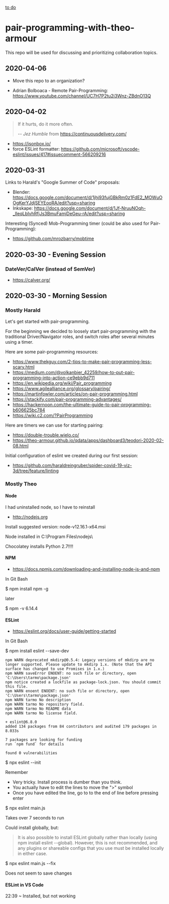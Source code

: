 [to do]( #todo.md )


# pair-programming-with-theo-armour

This repo will be used for discussing and prioritizing collaboration topics.

## 2020-04-06

* Move this repo to an organization?
- Adrian Bolboaca - Remote Pair-Programming: https://www.youtube.com/channel/UC7H7P2tu2i3Wnz-ZBdnO13Q


## 2020-04-02

> If it hurts, do it more often.
>
> *-- Jez Humble* from https://continuousdelivery.com/

- https://jsonbox.io/
- force ESLint formatter: https://github.com/microsoft/vscode-eslint/issues/417#issuecomment-566209216

## 2020-03-31

Links to Harald's "Google Summer of Code" proposals:
- Blender: https://docs.google.com/document/d/1jhj93fujGBkRm0z1FdE2_MOWuOOgKerYJdjSEYEooRA/edit?usp=sharing
- Inkskape: https://docs.google.com/document/d/1Jf-NruuNOqh-_lIeqLbIvhRfjJs3BmuFamjDeGeu-rA/edit?usp=sharing

Interesting (Synced) Mob-Programming timer (could be also used for Pair-Programming):
- https://github.com/mrozbarry/mobtime

## 2020-03-30 - Evening Session

### DateVer/CalVer (instead of SemVer)

- https://calver.org/



## 2020-03-30 - Morning Session

### Mostly Harald

Let's get started with pair-programming.

For the beginning we decided to loosely start pair-programming with the traditional Driver/Navigator roles, and switch roles after several minutes using a timer.


Here are some pair-programming resources:

- https://www.thekguy.com/2-tips-to-make-pair-programming-less-scary.html
- https://medium.com/@volkanbier_42259/how-to-put-pair-programming-into-action-ce9ebb9d711
- https://en.wikipedia.org/wiki/Pair_programming
- https://www.agilealliance.org/glossary/pairing/
- https://martinfowler.com/articles/on-pair-programming.html
- https://stackify.com/pair-programming-advantages/
- https://hackernoon.com/the-ultimate-guide-to-pair-programming-b606625bc784
- https://wiki.c2.com/?PairProgramming


Here are timers we can use for starting pairing:

- https://double-trouble.wielo.co/
- https://theo-armour.github.io/qdata/apps/dashboard3/teodori-2020-02-08.html


Initial configuration of eslint we created during our first session:

- https://github.com/haraldreingruber/spider-covid-19-viz-3d/tree/feature/linting

### Mostly Theo


#### Node

I had uninstalled node, so I have to reinstall

* http://nodejs.org

Install suggested version: node-v12.16.1-x64.msi

Node installed in C:\Program Files\nodejs\

Chocolatey installs Python 2.7!!!!

#### NPM

* https://docs.npmjs.com/downloading-and-installing-node-js-and-npm

In Git Bash

$ npm install npm -g

later

$ npm -v
6.14.4

#### ESLint

* https://eslint.org/docs/user-guide/getting-started

In Git Bash

$ npm install eslint --save-dev

	npm WARN deprecated mkdirp@0.5.4: Legacy versions of mkdirp are no longer supported. Please update to mkdirp 1.x. (Note that the API surface has changed to use Promises in 1.x.)
	npm WARN saveError ENOENT: no such file or directory, open 'C:\Users\tarmo\package.json'
	npm notice created a lockfile as package-lock.json. You should commit this file.
	npm WARN enoent ENOENT: no such file or directory, open 'C:\Users\tarmo\package.json'
	npm WARN tarmo No description
	npm WARN tarmo No repository field.
	npm WARN tarmo No README data
	npm WARN tarmo No license field.

	+ eslint@6.8.0
	added 134 packages from 84 contributors and audited 179 packages in 8.033s

	7 packages are looking for funding
	run `npm fund` for details

	found 0 vulnerabilities

$ npx eslint --init

Remember

- Very tricky. Install process is dumber than you think.
- You actually have to edit the lines to move the ">" symbol
- Once you have edited the line, go to to the end of line before pressing enter

$ npx eslint main.js

Takes over 7 seconds to run

Could install globally, but:

> It is also possible to install ESLint globally rather than locally (using npm install eslint --global). However,
> this is not recommended, and any plugins or shareable configs that you use must be installed locally in either case.

$ npx eslint main.js --fix

Does not seem to save changes

#### ESLint in VS Code

22:39  ~ Installed, but not working




